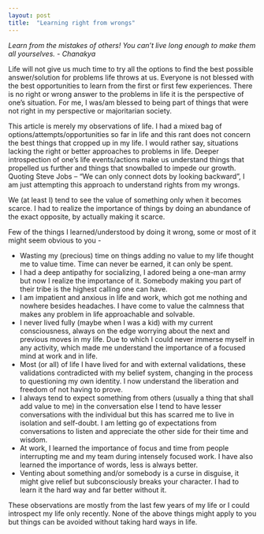 ```yaml
---
layout: post
title:  "Learning right from wrongs"
---
```

<p>
<em>
Learn from the mistakes of others! You can’t live long enough to make them all yourselves. - Chanakya
</em>
</p>

<p>
Life will not give us much time to try all the options to find the best possible answer/solution for problems life throws at us. 
Everyone is not blessed with the best opportunities to learn from the first or first few experiences. There is no right or wrong answer to the problems in life it is the perspective of one’s situation. 
For me, I was/am blessed to being part of things that were not right in my perspective or majoritarian society.
</p>

<p>
This article is merely my observations of life. 
I had a mixed bag of options/attempts/opportunities so far in life and this rant does not concern the best things that cropped up in my life. 
I would rather say, situations lacking the right or better approaches to problems in life. 
Deeper introspection of one’s life events/actions make us understand things that propelled us further and things that snowballed to impede our growth. 
Quoting Steve Jobs – “We can only connect dots by looking backward”, I am just attempting this approach to understand rights from my wrongs.
</p>

<p>
We (at least I) tend to see the value of something only when it becomes scarce. 
I had to realize the importance of things by doing an abundance of the exact opposite, by actually making it scarce.
</p>

<p>
Few of the things I learned/understood by doing it wrong, some or most of it might seem obvious to you -&nbsp;
</p>


<ul>
<li>Wasting my (precious) time on things adding no value to my life thought me to value time. Time can never be earned, it can only be spent.</li>
<li>I had a deep antipathy for socializing, I adored being a one-man army but now I realize the importance of it. Somebody making you part of their tribe is the highest calling one can have.</li>
<li>I am impatient and anxious in life and work, which got me nothing and nowhere besides headaches. I have come to value the calmness that makes any problem in life approachable and solvable.</li>
<li>I never lived fully (maybe when I was a kid) with my current consciousness, always on the edge worrying about the next and previous moves in my life. Due to which I could never immerse myself in any activity, which made me understand the importance of a focused mind at work and in life.</li>
<li>Most (or all) of life I have lived for and with external validations, these validations contradicted with my belief system, changing in the process to questioning my own identity. I now understand the liberation and freedom of not having to prove.</li>
<li>I always tend to expect something from others (usually a thing that shall add value to me) in the conversation else I tend to have lesser conversations with the individual but this has scarred me to live in isolation and self-doubt. I am letting go of expectations from conversations to listen and appreciate the other side for their time and wisdom.</li>
<li>At work, I learned the importance of focus and time from people interrupting me and my team during intensely focused work. I have also learned the importance of words, less is always better.</li>
<li>Venting about something and/or somebody is a curse in disguise, it might give relief but subconsciously breaks your character. I had to learn it the hard way and far better without it.</li>
</ul>


<p>
These observations are mostly from the last few years of my life or I could introspect my life only recently. None of the above things might apply to you but things can be avoided without taking hard ways in life.&nbsp;
</p>
